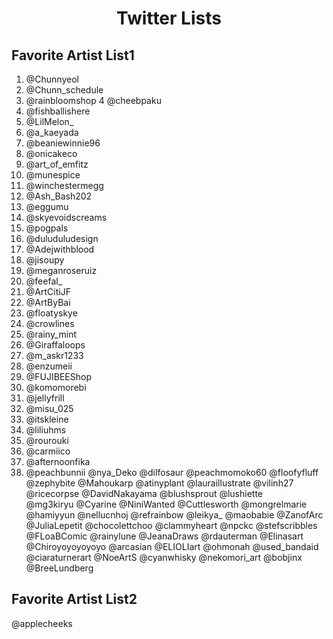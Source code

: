 
<h1 align="center">
  Twitter Lists
</h1>

## Favorite Artist List1

1.   @Chunnyeol
2.   @Chunn_schedule
3.   @rainbloomshop
4    @cheebpaku
6.   @fishballishere
7.   @LilMelon_
8.   @a_kaeyada
9.   @beaniewinnie96
10.   @onicakeco
11.   @art_of_emfitz
12.   @munespice
13.   @winchestermegg
14.   @Ash_Bash202
15.   @eggumu
16.   @skyevoidscreams
17.   @pogpals
18.   @duluduludesign
19.   @Adejwithblood
20.   @jisoupy
21.   @meganroseruiz
22.   @feefal_
23.   @ArtCitiJF
24.   @ArtByBai
25.   @floatyskye
26.   @crowlines
27.   @rainy_mint
28.   @Giraffaloops
29.   @m_askr1233
31.   @enzumeii
32.   @FUJIBEEShop
33.   @komomorebi
34.   @jellyfrill
35.   @misu_025
36.   @itskleine
37.   @liliuhms
38.   @rourouki
39.   @carmiico
40.   @afternoonfika
41.    @peachbunnii
@nya_Deko
@dilfosaur
@peachmomoko60
@floofyfluff
@zephybite
@Mahoukarp
@atinyplant
@lauraillustrate
@vilinh27
@ricecorpse
@DavidNakayama
@blushsprout
@lushiette            
@mg3kiryu
@Cyarine
@NiniWanted
@Cuttlesworth
@mongrelmarie
@hamiyyun
@nellucnhoj
@refrainbow
@leikya_
@maobabie
@ZanofArc
@JuliaLepetit
@chocolettchoo
@clammyheart
@npckc
@stefscribbles
@FLoaBComic
@rainylune
@JeanaDraws
@rdauterman
@Elinasart
@Chiroyoyoyoyoyo
@arcasian
@ELIOLIart
@ohmonah
@used_bandaid
@ciaraturnerart
@NoeArtS
@cyanwhisky
@nekomori_art
@bobjinx
@BreeLundberg

## Favorite Artist List2
@applecheeks
